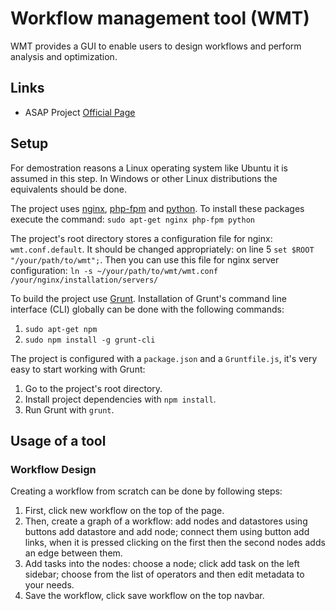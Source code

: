 Workflow management tool (WMT)
==============================

WMT provides a GUI to enable users to design workflows and perform analysis and optimization.

Links
-----

*   ASAP Project [Official Page](http://www.asap-fp7.eu/)

Setup
-----
For demostration reasons a Linux operating system like Ubuntu it is assumed in this step. In Windows or other Linux distributions the equivalents should be done.

The project uses [nginx](http://nginx.org/), [php-fpm](http://php-fpm.org/) and [python](https://www.python.org/). To install these packages execute the command:
`sudo apt-get nginx php-fpm python`

The project's root directory stores a configuration file for nginx: `wmt.conf.default`.
It should be changed appropriately: on line 5 `set $ROOT "/your/path/to/wmt";`.
Then you can use this file for nginx server configuration:
`ln -s ~/your/path/to/wmt/wmt.conf /your/nginx/installation/servers/`

To build the project use [Grunt](http://gruntjs.com/). Installation of Grunt's command line interface (CLI) globally can be done with the following commands:

1.  `sudo apt-get npm`
2.  `sudo npm install -g grunt-cli`

The project is configured with a `package.json` and a `Gruntfile.js`, it's very easy to start working with Grunt:

1.  Go to the project's root directory.
2.  Install project dependencies with `npm install`.
3.  Run Grunt with `grunt`.

Usage of a tool
---------------

### Workflow Design

Creating a workflow from scratch can be done by following steps:

1.  First, click new workflow on the top of the page.
2.  Then, create a graph of a workflow: add nodes and datastores using buttons add datastore and add node;
    connect them using button add links, when it is pressed сlicking on the first then the second nodes adds an edge between them.
3.  Add tasks into the nodes: choose a node;
    click add task on the left sidebar;
    choose from the list of operators and then edit metadata to your needs.
4.  Save the workflow, click save workflow on the top navbar.


